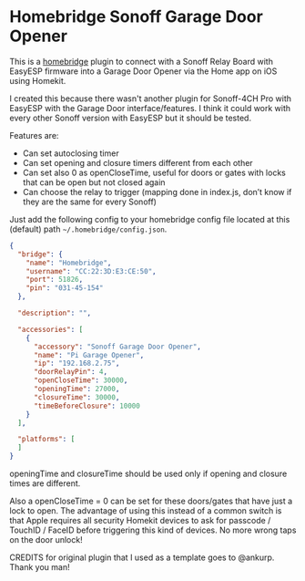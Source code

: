 # Homebridge Sonoff Garage Door Opener

This is a [homebridge](https://github.com/nfarina/homebridge) plugin to connect with a Sonoff Relay Board with EasyESP firmware into a Garage Door Opener via the Home app on iOS using Homekit. 

I created this because there wasn't another plugin for Sonoff-4CH Pro with EasyESP with the Garage Door interface/features.
I think it could work with every other Sonoff version with EasyESP but it should be tested.

Features are: 

- Can set autoclosing timer
- Can set opening and closure timers different from each other
- Can set also 0 as openCloseTime, useful for doors or gates with locks that can be open but not closed again
- Can choose the relay to trigger (mapping done in index.js, don’t know if they are the same for every Sonoff)


Just add the following config to your homebridge config file located at this (default) path `~/.homebridge/config.json`.

```json
{
  "bridge": {
    "name": "Homebridge",
    "username": "CC:22:3D:E3:CE:50",
    "port": 51826,
    "pin": "031-45-154"
  },

  "description": "",

  "accessories": [
    {
      "accessory": "Sonoff Garage Door Opener",
      "name": "Pi Garage Opener",
      "ip": "192.168.2.75",
      "doorRelayPin": 4,
      "openCloseTime": 30000,
      "openingTime": 27000,
      "closureTime": 30000,
      "timeBeforeClosure": 10000
    }
  ],

  "platforms": [
  ]
}
```

openingTime and closureTime should be used only if opening and closure times are different. 

Also a openCloseTime = 0 can be set for these doors/gates that have just a lock to open. The advantage of using this instead of a common switch is that Apple requires all security Homekit devices to ask for passcode / TouchID / FaceID before triggering this kind of devices.
No more wrong taps on the door unlock!

CREDITS for original plugin that I used as a template goes to @ankurp. Thank you man!
